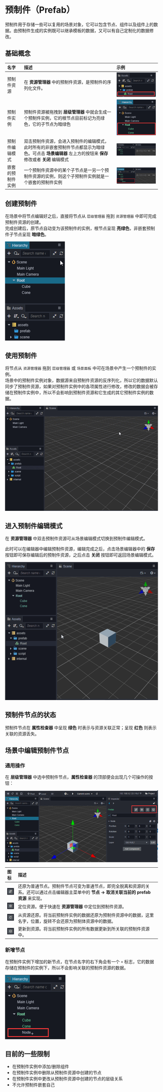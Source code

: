 # 预制件（Prefab）

预制件用于存储一些可以复用的场景对象，它可以包含节点、组件以及组件上的数据。由预制件生成的实例既可以继承模板的数据，又可以有自己定制化的数据修改。

## 基础概念

名字 | 描述 | 示例
:---|:---|:---
预制件资源|在 **资源管理器** 中的预制件资源，是预制件的序列化文件。|![](prefab/prefab-asset.png)
预制件实例|预制件资源被拖拽到 **层级管理器** 中就会生成一个预制件实例，它的根节点目前标记为亮绿色，它的子节点为暗绿色|![](prefab/prefab-instance.png)
预制件编辑模式|双击预制件资源，会进入预制件的编辑模式，此时所有的非嵌套预制件节点都显示为暗绿色。可点击 **场景编辑器** 左上方的按钮来 **保存** 修改或者 **关闭** 编辑模式|![](prefab/prefab-edit-mode.png)
嵌套的预制件实例|一个预制件资源中的某个子节点是一另一个预制件资源的实例，则这个子预制件实例就是一个嵌套的预制件实例|![](prefab/nested-prefab.png)


## 创建预制件

在场景中将节点编辑好之后，直接将节点从 `层级管理器` 拖到  `资源管理器` 中即可完成预制件资源的创建。<br>
完成创建后，原节点自动变为该预制件的实例，根节点呈现 **亮绿色**，非嵌套预制件子节点呈现 **暗绿色**。

![](prefab/create-prefab.gif)

## 使用预制件

将节点从 `资源管理器` 拖到  `层级管理器` 或 `场景面板` 中可在场景中产生一个预制件的实例。<br>
场景中的预制件实例对象，数据源来自预制件资源的反序列化，所以它的数据默认同步了预制件资源，如果对预制件实例中的各项属性进行修改，修改的数据会被存储在预制件实例中，所以不会影响到预制件资源和它生成的其它预制件实例的数据。

![](prefab/use-prefab.gif)

## 进入预制件编辑模式

在 **资源管理器** 中双击预制件资源可从场景编辑模式切换到预制件编辑模式。

此时可以在编辑器中编辑预制件资源，编辑完成之后，点击场景编辑器中的 **保存** 按钮即可保存编辑后的预制件资源，之后点击 **关闭** 按钮即可返回场景编辑模式。

![](prefab/prefab-edit-mode.gif)

## 预制件节点的状态

预制件节点在 **属性检查器** 中呈现 **绿色** 时表示与资源关联正常；呈现 **红色** 则表示关联的资源丢失。

## 场景中编辑预制件节点

### 通用操作

在 **层级管理器** 中选中预制件节点，**属性检查器** 的顶部便会出现几个可操作的按钮：

![](prefab/edit-prefab.png)

图标|描述
:---|:---
![](prefab/unlink-prefab-button.png)|还原为普通节点。预制件节点可变为普通节点，即完全脱离和资源的关系。还可以通过点击编辑器主菜单中的 **节点 -> 取消关联当前的 prefab 资源** 来实现。
![](prefab/locate-prefab-button.png)|定位资源。便于快速在 **资源管理器** 中定位到预制件资源。
![](prefab/revert-prefab-button.png)|从资源还原。将当前预制件实例的数据还原为预制件资源中的数据，这里名字，位置，旋转不会还原为预制体资源中的数据。
![](prefab/apply-prefab-button.png)|更新到资源。将当前预制件实例的所有数据更新到所关联的预制件资源中。

### 新增节点
在预制件实例下增加的新节点，在节点名字的右下角会有一个 `+` 标志，它的数据存储在预制件的实例下，所以不会影响关联的预制件资源的数据。

![](prefab/prefab-mounted-children.png)

## 目前的一些限制
- 在预制件实例中添加/删除组件
- 在预制件实例中删除从预制件资源中创建的节点
- 在预制件实例中更改从预制件资源中创建的节点的层级关系
- 不允许预制件嵌套自己
